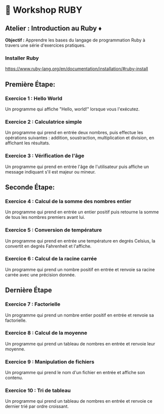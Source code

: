 # :rocket: Workshop RUBY
## Atelier : Introduction au Ruby ♦️

**Objectif :** Apprendre les bases du langage de programmation Ruby à travers une série d'exercices pratiques.

### Installer Ruby

https://www.ruby-lang.org/en/documentation/installation/#ruby-install

## Première Étape:

### Exercice 1 : Hello World

Un programme qui affiche "Hello, world!" lorsque vous l'exécutez.

### Exercice 2 : Calculatrice simple

Un programme qui prend en entrée deux nombres, puis effectue les opérations suivantes : addition, soustraction, multiplication et division, en affichant les résultats.

### Exercice 3 : Vérification de l'âge

Un programme qui prend en entrée l'âge de l'utilisateur puis affiche un message indiquant s'il est majeur ou mineur.

## Seconde Étape:

### Exercice 4 : Calcul de la somme des nombres entier

Un programme qui prend en entrée un entier positif puis retourne la somme de tous les nombres premiers avant lui.

### Exercice 5 : Conversion de température

Un programme qui prend en entrée une température en degrés Celsius, la convertit en degrés Fahrenheit et l'affiche.

### Exercice 6 : Calcul de la racine carrée

Un programme qui prend un nombre positif en entrée et renvoie sa racine carrée avec une précision donnée.

## Dernière Étape

### Exercice 7 : Factorielle

Un programme qui prend un nombre entier positif en entrée et renvoie sa factorielle.

### Exercice 8 : Calcul de la moyenne

Un programme qui prend un tableau de nombres en entrée et renvoie leur moyenne.

### Exercice 9 : Manipulation de fichiers

Un programme qui prend le nom d'un fichier en entrée et affiche son contenu.

### Exercice 10 : Tri de tableau

Un programme qui prend un tableau de nombres en entrée et renvoie ce dernier trié par ordre croissant.
